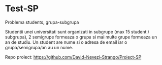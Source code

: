 # Test-SP
Problema students, grupa-subgrupa

Studentii unei universitati sunt organizati in subgrupe (max 15 student / subgrupa),
2 semigrupe formeaza o grupa si mai multe grupe formeaza un an de studiu.
Un student are nume si o adresa de email iar o grupa/semigrupa/an au un nume.

Repo proiect: https://github.com/David-Nevezi-Strango/Proiect-SP
